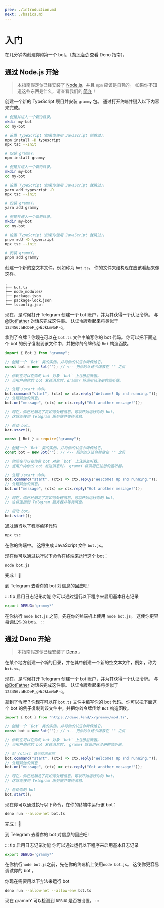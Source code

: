 ```yaml
---
prev: ./introduction.md
next: ./basics.md
---
```


# 入门

在几分钟内创建你的第一个 bot。（[向下滚动](#通过-deno-开始) 查看 Deno 指南）。

## 通过 Node.js 开始

> 本指南假定你已经安装了 [Node.js](https://nodejs.org)，并且 `npm` 应该是自带的。
> 如果你不知道这些东西是什么，请查看我们的 [简介](./introduction.md)！

创建一个新的 TypeScript 项目并安装 `grammy` 包。
通过打开终端并键入以下内容来完成。

<CodeGroup>
 <CodeGroupItem title="NPM" active>

```bash
# 创建并进入一个新的目录。
mkdir my-bot
cd my-bot

# 设置 TypeScript（如果你使用 JavaScript 则跳过）。
npm install -D typescript
npx tsc --init

# 安装 grammY。
npm install grammy
```

</CodeGroupItem>
 <CodeGroupItem title="Yarn">

```bash
# 创建并进入一个新的目录。
mkdir my-bot
cd my-bot

# 设置 TypeScript（如果你使用 JavaScript 就跳过）。
yarn add typescript -D
npx tsc --init

# 安装 grammY。
yarn add grammy
```

</CodeGroupItem>
<CodeGroupItem title="pnpm">

```bash
# 创建并进入一个新的目录。
mkdir my-bot
cd my-bot

# 设置 TypeScript（如果你使用 JavaScript 就跳过）。
pnpm add -D typescript
npx tsc --init

# 安装 grammY。
pnpm add grammy
```

</CodeGroupItem>
</CodeGroup>

创建一个新的空文本文件，例如称为 `bot.ts`。
你的文件夹结构现在应该看起来像这样。

```asciiart:no-line-numbers
.
├── bot.ts
├── node_modules/
├── package.json
├── package-lock.json
└── tsconfig.json
```

现在，是时候打开 Telegram 创建一个 bot 账户，并为其获得一个认证令牌。
与 [@BotFather](https://t.me/BotFather) 对话来完成这件事。
认证令牌看起来将类似于 `123456:aBcDeF_gHiJkLmNoP-q`。

拿到了令牌？你现在可以在 `bot.ts` 文件中编写你的 bot 代码。
你可以把下面这个 bot 的例子复制到该文件中，并把你的令牌传给 `Bot` 构造函数。

<CodeGroup>
 <CodeGroupItem title="TypeScript" active>

```ts
import { Bot } from "grammy";

// 创建一个 `Bot` 类的实例，并将你的认证令牌传给它。
const bot = new Bot(""); // <-- 把你的认证令牌放在 "" 之间

// 你现在可以在你的 bot 对象 `bot` 上注册监听器。
// 当用户向你的 bot 发送消息时，grammY 将调用已注册的监听器。

// 处理 /start 命令。
bot.command("start", (ctx) => ctx.reply("Welcome! Up and running."));
// 处理其他的消息。
bot.on("message", (ctx) => ctx.reply("Got another message!"));

// 现在，你已经确定了将如何处理信息，可以开始运行你的 bot。
// 这将连接到 Telegram 服务器并等待消息。

// 启动 bot。
bot.start();
```

</CodeGroupItem>
 <CodeGroupItem title="JavaScript">

```js
const { Bot } = require("grammy");

// 创建一个 `Bot` 类的实例，并将你的认证令牌传给它。
const bot = new Bot(""); // <-- 把你的认证令牌放在 "" 之间

// 你现在可以在你的 bot 对象 `bot` 上注册监听器。
// 当用户向你的 bot 发送消息时， grammY 将调用已注册的监听器。

// 处理 /start 命令。
bot.command("start", (ctx) => ctx.reply("Welcome! Up and running."));
// 处理其他的消息。
bot.on("message", (ctx) => ctx.reply("Got another message!"));

// 现在，你已经确定了将如何处理信息，可以开始运行你的 bot。
// 这将连接到 Telegram 服务器并等待消息。

// 启动 bot。
bot.start();
```

</CodeGroupItem>
</CodeGroup>

通过运行以下程序编译代码

```bash
npx tsc
```

在你的终端中。
这将生成 JavaScript 文件 `bot.js`。

现在你可以通过执行以下命令在终端来运行这个 bot：

```bash
node bot.js
```

完成！:tada:

到 Telegram 去看你的 bot 对信息的回应吧!

::: tip 启用日志记录功能
你可以通过运行以下程序来启用基本日志记录

```bash
export DEBUG='grammy*'
```

在你执行 `node bot.js` 之前，先在你的终端机上使用 `node bot.js`。
这使你更容易调试你的 bot。
:::

## 通过 Deno 开始

> 本指南假定你已经安装了 [Deno](https://deno.land) 。

在某个地方创建一个新的目录，并在其中创建一个新的空文本文件，例如，称为 `bot.ts`。

现在，是时候打开 Telegram 创建一个 bot 账户，并为其获得一个认证令牌。
与 [@BotFather](https://t.me/BotFather) 对话来完成这件事。
认证令牌看起来将类似于 `123456:aBcDeF_gHiJkLmNoP-q`。

拿到了令牌？你现在可以在 `bot.ts` 文件中编写你的 bot 代码。
你可以把下面这个 bot 的例子复制到该文件中，并把你的令牌传给 `Bot` 构造函数。

```ts
import { Bot } from "https://deno.land/x/grammy/mod.ts";

// 创建一个 `Bot` 类的实例，并将你的认证令牌传给它。
const bot = new Bot(""); // <-- 把你的认证令牌放在 "" 之间

// 你现在可以在你的 bot 对象 `bot` 上注册监听器。
// 当用户向你的 bot 发送消息时， grammY 将调用已注册的监听器。

// 对 /start 命令作出反应
bot.command("start", (ctx) => ctx.reply("Welcome! Up and running."));
// 处理其他的消息
bot.on("message", (ctx) => ctx.reply("Got another message!"));

// 现在，你已经确定了将如何处理信息，可以开始运行你的 bot。
// 这将连接到 Telegram 服务器并等待消息。

// 启动你的 bot
bot.start();
```

现在你可以通过执行以下命令，在你的终端中运行该 bot：

```bash
deno run --allow-net bot.ts
```

完成！:tada:

到 Telegram 去看你的 bot 对信息的回应吧!

::: tip 启用日志记录功能
你可以通过运行以下程序来启用基本日志记录

```bash
export DEBUG='grammy*'
```

在你执行`node bot.js`之前，先在你的终端机上使用`node bot.js`。
这使你更容易调试你的 bot 。

你现在需要用以下方法来运行 bot

```bash
deno run --allow-net --allow-env bot.ts
```

现在 grammY 可以检测到 `DEBUG` 是否被设置。
:::
